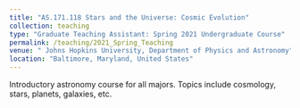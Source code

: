 ```yaml
---
title: "AS.171.118 Stars and the Universe: Cosmic Evolution"
collection: teaching
type: "Graduate Teaching Assistant: Spring 2021 Undergraduate Course"
permalink: /teaching/2021_Spring_Teaching
venue: " Johns Hopkins University, Department of Physics and Astronomy"
location: "Baltimore, Maryland, United States"
---
```


Introductory astronomy course for all majors. Topics include cosmology, stars, planets, galaxies, etc.

